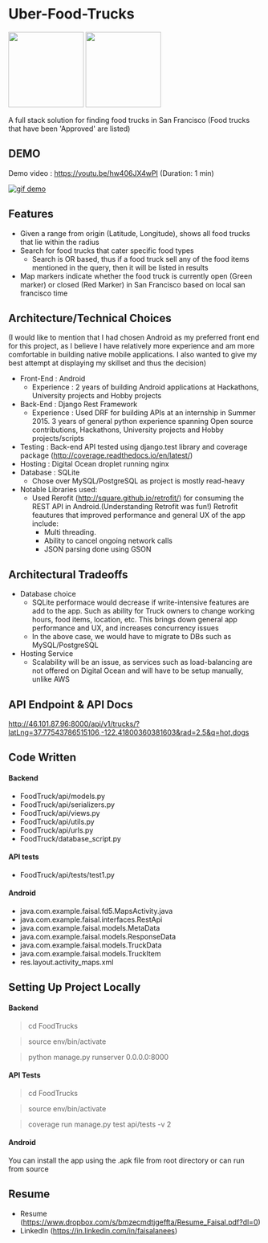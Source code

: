 # Uber-Food-Trucks


<img src="https://cloud.githubusercontent.com/assets/2352723/15359014/54a71a0e-1d18-11e6-8551-85233bc86e97.png" width="150">
<img src="https://cloud.githubusercontent.com/assets/2352723/15359159/2107c896-1d19-11e6-89d8-7ca1097fd750.png" width="150">

A full stack solution for finding food trucks in San Francisco (Food trucks that have been 'Approved' are listed)

## DEMO
Demo video : https://youtu.be/hw406JX4wPI (Duration: 1 min)

[![gif demo](https://j.gifs.com/31pMyR.gif)](https://www.youtube.com/upload)

## Features
- Given a range from origin (Latitude, Longitude), shows all food trucks that lie within the radius
- Search for food trucks that cater specific food types
	- Search is OR based, thus if a food truck sell any of the food items mentioned in the query, then it will be listed in results
- Map markers indicate whether the food truck is currently open (Green marker) or closed (Red Marker) in San Francisco based on local san francisco time

## Architecture/Technical Choices
(I would like to mention that I had chosen Android as my preferred front end for this project, as I believe I have relatively more experience and am more comfortable in building native mobile applications. I also wanted to give my best attempt at displaying my skillset and thus the decision)

- Front-End : Android
	- Experience : 2 years of building Android applications at Hackathons, University projects and Hobby projects
- Back-End : Django Rest Framework
	- Experience : Used DRF for building APIs at an internship in Summer 2015. 3 years of general python experience spanning Open source contributions, Hackathons, University projects and Hobby projects/scripts
- Testing : Back-end API tested using django.test library and coverage package (http://coverage.readthedocs.io/en/latest/) 
- Hosting : Digital Ocean droplet running nginx
- Database : SQLite
	- Chose over MySQL/PostgreSQL as project is mostly read-heavy
- Notable Libraries used:
	- Used Rerofit (http://square.github.io/retrofit/) for consuming the REST API in Android.(Understanding Retrofit was fun!) Retrofit feautures that improved performance and general UX of the app include:
		- Multi threading. 
		- Ability to cancel ongoing network calls
		- JSON parsing done using GSON

## Architectural Tradeoffs
- Database choice
	- SQLite performace would decrease if write-intensive features are add to the app. Such as ability for Truck owners to change working hours, food items, location, etc. This brings down general app performance and UX, and increases concurrency issues
	- In the above case, we would have to migrate to DBs such as MySQL/PostgreSQL
- Hosting Service
	- Scalability will be an issue, as services such as load-balancing are not offered on Digital Ocean and will have to be setup manually, unlike AWS 

## API Endpoint & API Docs
http://46.101.87.96:8000/api/v1/trucks/?latLng=37.77543786515106,-122.41800360381603&rad=2.5&q=hot,dogs

## Code Written
#### Backend
- FoodTruck/api/models.py
- FoodTruck/api/serializers.py
- FoodTruck/api/views.py
- FoodTruck/api/utils.py
- FoodTruck/api/urls.py
- FoodTruck/database_script.py

#### API tests
- FoodTruck/api/tests/test1.py

#### Android
- java.com.example.faisal.fd5.MapsActivity.java
- java.com.example.faisal.interfaces.RestApi
- java.com.example.faisal.models.MetaData
- java.com.example.faisal.models.ResponseData
- java.com.example.faisal.models.TruckData
- java.com.example.faisal.models.TruckItem
- res.layout.activity_maps.xml

## Setting Up Project Locally
#### Backend
> cd FoodTrucks

> source env/bin/activate

> python manage.py runserver 0.0.0.0:8000

#### API Tests
> cd FoodTrucks

> source env/bin/activate

> coverage run manage.py test api/tests -v 2

#### Android
You can install the app using the .apk file from root directory or can run from source 

## Resume
- Resume (https://www.dropbox.com/s/bmzecmdtjgeffta/Resume_Faisal.pdf?dl=0)
- LinkedIn (https://in.linkedin.com/in/faisalanees)








